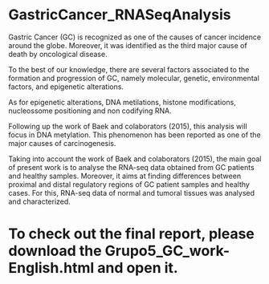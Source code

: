 # GastricCancer_RNASeqAnalysis
Gastric Cancer (GC) is recognized as one of the causes of cancer incidence around the globe. Moreover, it was identified as the third major cause of death by oncological disease. 

To the best of our knowledge, there are several factors associated to the formation and progression of GC, namely molecular, genetic, environmental factors, and epigenetic alterations.

As for epigenetic alterations, DNA metilations, histone modifications, nucleossome positioning and non codifying RNA. 

Following up the work of Baek and colaborators (2015), this analysis will focus in DNA metylation. This phenomenon has been reported as one of the major causes of carcinogenesis.

Taking into account the work of Baek and colaborators (2015), the main goal of present work is to analyse the RNA-seq data obtained from GC patients and healthy samples. Moreover, it aims at finding differences between proximal and distal regulatory regions of GC patient samples and healthy cases. For this, RNA-seq data of normal and tumoral tissues was analysed and characterized.

# To check out the final report, please download the Grupo5_GC_work-English.html and open it.
